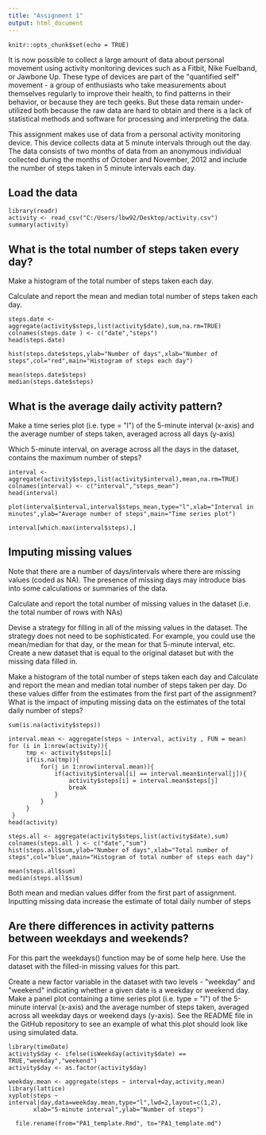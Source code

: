 ```yaml
---
title: "Assignment 1"
output: html_document
---
```


```{r setup, include=FALSE}
knitr::opts_chunk$set(echo = TRUE)
```
It is now possible to collect a large amount of data about personal movement using activity monitoring devices such as a Fitbit, Nike Fuelband, or Jawbone Up. These type of devices are part of the "quantified self" movement - a group of enthusiasts who take measurements about themselves regularly to improve their health, to find patterns in their behavior, or because they are tech geeks. But these data remain under-utilized both because the raw data are hard to obtain and there is a lack of statistical methods and software for processing and interpreting the data.

This assignment makes use of data from a personal activity monitoring device. This device collects data at 5 minute intervals through out the day. The data consists of two months of data from an anonymous individual collected during the months of October and November, 2012 and include the number of steps taken in 5 minute intervals each day.

## Load the data

```{r activity}
library(readr)
activity <- read_csv("C:/Users/lbw92/Desktop/activity.csv")
summary(activity)
```

## What is the total number of steps taken every day?

Make a histogram of the total number of steps taken each day.

Calculate and report the mean and median total number of steps taken each day.

```{r,echo=TRUE}
steps.date <- aggregate(activity$steps,list(activity$date),sum,na.rm=TRUE)
colnames(steps.date ) <- c("date","steps")
head(steps.date)

hist(steps.date$steps,ylab="Number of days",xlab="Number of steps",col="red",main="Histogram of steps each day")

mean(steps.date$steps)
median(steps.date$steps)
```

## What is the average daily activity pattern?

Make a time series plot (i.e. type = "l") of the 5-minute interval (x-axis) and the average number of steps taken, averaged across all days (y-axis)

Which 5-minute interval, on average across all the days in the dataset, contains the maximum number of steps?

```{r,echo=TRUE}
interval <- aggregate(activity$steps,list(activity$interval),mean,na.rm=TRUE)
colnames(interval) <- c("interval","steps_mean")
head(interval)

plot(interval$interval,interval$steps_mean,type="l",xlab="Interval in minutes",ylab="Average number of steps",main="Time series plot")

interval[which.max(interval$steps),]
```

## Imputing missing values

Note that there are a number of days/intervals where there are missing values (coded as NA). The presence of missing days may introduce bias into some calculations or summaries of the data.

Calculate and report the total number of missing values in the dataset (i.e. the total number of rows with NAs)

Devise a strategy for filling in all of the missing values in the dataset. The strategy does not need to be sophisticated. For example, you could use the mean/median for that day, or the mean for that 5-minute interval, etc.
Create a new dataset that is equal to the original dataset but with the missing data filled in.

Make a histogram of the total number of steps taken each day and Calculate and report the mean and median total number of steps taken per day. Do these values differ from the estimates from the first part of the assignment? What is the impact of imputing missing data on the estimates of the total daily number of steps?

```{r,echo=TRUE}
sum(is.na(activity$steps))

interval.mean <- aggregate(steps ~ interval, activity , FUN = mean)
for (i in 1:nrow(activity)){
     tmp <- activity$steps[i]
     if(is.na(tmp)){
         for(j in 1:nrow(interval.mean)){
             if(activity$interval[i] == interval.mean$interval[j]){
                 activity$steps[i] = interval.mean$steps[j]
                 break
             }
         }
     }  
 }
head(activity)

steps.all <- aggregate(activity$steps,list(activity$date),sum)
colnames(steps.all ) <- c("date","sum")
hist(steps.all$sum,ylab="Number of days",xlab="Total number of steps",col="blue",main="Histogram of total number of steps each day")

mean(steps.all$sum)
median(steps.all$sum)
```
Both mean and median values differ from the first part of assignment. Inputting missing data increase the estimate of total daily number of steps

## Are there differences in activity patterns between weekdays and weekends?

For this part the weekdays() function may be of some help here. Use the dataset with the filled-in missing values for this part.

Create a new factor variable in the dataset with two levels - "weekday" and "weekend" indicating whether a given date is a weekday or weekend day.
Make a panel plot containing a time series plot (i.e. type = "l") of the 5-minute interval (x-axis) and the average number of steps taken, averaged across all weekday days or weekend days (y-axis). See the README file in the GitHub repository to see an example of what this plot should look like using simulated data.

```{r, echo=TRUE}
library(timeDate)
activity$day <- ifelse(isWeekday(activity$date) == TRUE,"weekday","weekend")
activity$day <- as.factor(activity$day)

weekday.mean <- aggregate(steps ~ interval+day,activity,mean)
library(lattice)
xyplot(steps ~ interval|day,data=weekday.mean,type="l",lwd=2,layout=c(1,2),
       xlab="5-minute interval",ylab="Number of steps")
```

```{r,include=FALSE}
  file.rename(from="PA1_template.Rmd", to="PA1_template.md")
```
